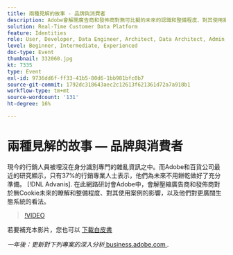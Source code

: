 ```yaml
---
title: 兩種見解的故事 - 品牌與消費者
description: Adobe會解開廣告商和發佈商對無可比擬的未來的認識和整備程度、對其使用案例的影響，以及他們對更廣大的生態系統的看法。
solution: Real-Time Customer Data Platform
feature: Identities
role: User, Developer, Data Engineer, Architect, Data Architect, Admin, Leader
level: Beginner, Intermediate, Experienced
doc-type: Event
thumbnail: 332060.jpg
kt: 7335
type: Event
exl-id: 9736dd6f-ff33-41b5-80d6-1bb981bfc0b7
source-git-commit: 1792dc318643aec2c12613f621361d72a7a918b1
workflow-type: tm+mt
source-wordcount: '131'
ht-degree: 16%

---
```


# 兩種見解的故事 — 品牌與消費者

現今的行銷人員被埋沒在身分識別專門的雜亂資訊之中。而Adobe和百貨公司最近的研究顯示，只有37%的行銷專業人士表示，他們為未來不用餅乾做好了充分準備。 [!DNL Advanis]. 在此網路研討會Adobe中，會解壓縮廣告商和發佈商對於無Cookie未來的瞭解和整備程度、對其使用案例的影響，以及他們對更廣闊生態系統的看法。

>[!VIDEO](https://video.tv.adobe.com/v/332060/?quality=12&learn=on)

若要補充本影片，您也可以 [下載白皮書](./../assets/whitepaper-a-tale-of-two-perceptions.pdf)

*一年後：更新對下列專案的深入分析*<a href="https://business.adobe.com/blog/perspectives/a-tale-of-two-perceptions-readiness-for-a-cookieless-future"> business.adobe.com </a>*.*
